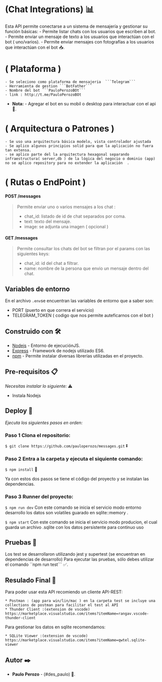 
#  (Chat Integrations) 📊

Esta API permite conectarse a un sistema de mensajería y gestionar su función básicas:
    - Permite listar chats con los usuarios que escriben al bot.
    - Permite enviar un mensaje de texto a los usuarios que interactúan con el bot ( uno/varios).
    - Permite enviar mensajes con fotografías a los usuarios que interactúan con el bot 📥.

# ( Plataforma )
    - Se seleciono como plataforma de mensajeria  ```Telegram``` 
    - Herramienta de gestion ```BotFather``` 
    - Nombre del bot ```PauloPerozoBOt``` 
    - link : http://t.me/PauloPerozoBOt

* **Nota:** - Agregar el bot en su mobil o desktop para interactuar con el api👤.

#  ( Arquitectura o Patrones ) 
    - Se uso una arquitectura básica modelo, vista controlador ajustada
    - Se aplico algunos principios solid para que la aplicación no fuera tan extensa.
    - se aplico parte del la arquitectura hexagonal separando  infraestructura( server,db ) de la lógica del negocio o dominio (app) no se aplico repository para no extender la aplicación  .

#  ( Rutas o EndPoint ) 


#### POST /messages

>  Permite enviar uno o varios mensajes a los chat : 
> - chat_id: listado de id de chat separados por coma.
> - text: texto del mensaje.
> - image: se adjunta una imagen ( opcional )



#### GET /messages

> Permite consultar los chats del bot se filtran por el params con las siguientes keys:
> - chat_id: id del chat a filtrar.
> - name: nombre de la persona que envio un mensaje dentro del chat.



## Variables de entorno
En el archivo ``.env``se encuentran las variables de entorno que a saber son:

  * PORT (puerto en que correra el servicio)
  * TELEGRAM_TOKEN ( codigo que nos permite auteficarnos con el bot )

## Construido con 🛠️

* [Nodejs](https://nodejs.org) - Entorno de ejecuciónJS.
* [Express](https://expressjs.com/es/) - Framework de nodejs utilizado ES6.
* [npm](https://www.npmjs.com/) - Permite instalar diversas librerías utilizadas en el proyecto.

## Pre-requisitos 📋

_Necesitas instalar lo siguiente:_ ⚠️

* Instala Nodejs

## Deploy 🚀
_Ejecuta los siguientes pasos en orden:_

### Paso 1 Clona el repositorio: 

  ```$ git clone https://github.com/pauloperozo/messages.git``` ⏬

### Paso 2 Entra a la carpeta y ejecuta el siquiente comando: 

  ```$ npm install``` 📂    

Ya con estos dos pasos se tiene el código del proyecto y se instalan las dependencias.

### Paso 3 Runner del proyecto:

   ```$ npm run dev``` 
    Con este comando se inicia el servicio modo entorno desarrollo los datos son volatiles guarado en sqlite::memory .

   ```$ npm start``` 
    Con este comando se inicia el servicio modo producion, el cual guarda un archivo .sqlite con los datos persistente para continuo uso


## Pruebas 🚥

Los test se desarrollaron utilizando jest y supertest (se encuentran en dependencias de desarrollo)
Para ejecutar las pruebas, sólo debes utilizar el comando ``npm run test``` ✅.

## Resulado Final 🚥

Para poder usar esta API  recomiendo un cliente API-REST:

    * Postman : (app para win/lin/mac ) en la carpeta test se incluye una collections de postman para facilitar el test al API
    * Thunder Client :(extension de vscode) https://marketplace.visualstudio.com/items?itemName=rangav.vscode-thunder-client

Para gestionar los datos en sqlite recomendamos:

    * SQLite Viewer :(extension de vscode) https://marketplace.visualstudio.com/items?itemName=qwtel.sqlite-viewer

## Autor ✒️

* **Paulo Perozo** - (#des_paulo) 👤.